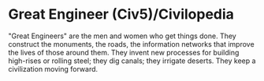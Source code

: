 # Great Engineer (Civ5)/Civilopedia

"Great Engineers" are the men and women who get things done. They construct the monuments, the roads, the information networks that improve the lives of those around them. They invent new processes for building high-rises or rolling steel; they dig canals; they irrigate deserts. They keep a civilization moving forward.